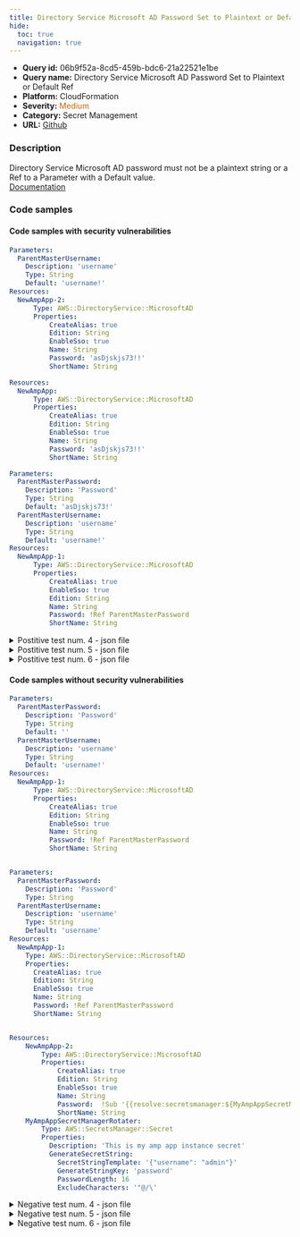 ```yaml
---
title: Directory Service Microsoft AD Password Set to Plaintext or Default Ref
hide:
  toc: true
  navigation: true
---
```


<style>
  .highlight .hll {
    background-color: #ff171742;
  }
  .md-content {
    max-width: 1100px;
    margin: 0 auto;
  }
</style>

-   **Query id:** 06b9f52a-8cd5-459b-bdc6-21a22521e1be
-   **Query name:** Directory Service Microsoft AD Password Set to Plaintext or Default Ref
-   **Platform:** CloudFormation
-   **Severity:** <span style="color:#C60">Medium</span>
-   **Category:** Secret Management
-   **URL:** [Github](https://github.com/Checkmarx/kics/tree/master/assets/queries/cloudFormation/aws/directory_service_microsoft_ad_password_set_to_plaintext_or_default_ref)

### Description
Directory Service Microsoft AD password must not be a plaintext string or a Ref to a Parameter with a Default value.<br>
[Documentation](https://docs.aws.amazon.com/AWSCloudFormation/latest/UserGuide/aws-resource-directoryservice-microsoftad.html)

### Code samples
#### Code samples with security vulnerabilities
```yaml title="Postitive test num. 1 - yaml file" hl_lines="14"
Parameters:
  ParentMasterUsername:
    Description: 'username'
    Type: String
    Default: 'username!'
Resources:
  NewAmpApp-2:
      Type: AWS::DirectoryService::MicrosoftAD
      Properties:
          CreateAlias: true
          Edition: String
          EnableSso: true
          Name: String
          Password: 'asDjskjs73!!'
          ShortName: String

```
```yaml title="Postitive test num. 2 - yaml file" hl_lines="9"
Resources:
  NewAmpApp:
      Type: AWS::DirectoryService::MicrosoftAD
      Properties:
          CreateAlias: true
          Edition: String
          EnableSso: true
          Name: String
          Password: 'asDjskjs73!!'
          ShortName: String

```
```yaml title="Postitive test num. 3 - yaml file" hl_lines="5"
Parameters:
  ParentMasterPassword:
    Description: 'Password'
    Type: String
    Default: 'asDjskjs73!'
  ParentMasterUsername:
    Description: 'username'
    Type: String
    Default: 'username!'
Resources:
  NewAmpApp-1:
      Type: AWS::DirectoryService::MicrosoftAD
      Properties:
          CreateAlias: true
          EnableSso: true
          Edition: String
          Name: String
          Password: !Ref ParentMasterPassword
          ShortName: String


```
<details><summary>Postitive test num. 4 - json file</summary>

```json hl_lines="17"
{
  "Parameters": {
    "ParentMasterUsername": {
      "Description": "username",
      "Type": "String",
      "Default": "username!"
    }
  },
  "Resources": {
    "NewAmpApp-2": {
      "Type": "AWS::DirectoryService::MicrosoftAD",
      "Properties": {
        "CreateAlias": true,
        "Edition": "String",
        "EnableSso": true,
        "Name": "String",
        "Password": "asDjskjs73!!",
        "ShortName": "String"
      }
    }
  }
}

```
</details>
<details><summary>Postitive test num. 5 - json file</summary>

```json hl_lines="11"
{
  "Resources": {
    "NewAmpApp": {
      "Type": "AWS::DirectoryService::MicrosoftAD",
      "Properties": {
        "ShortName": "String",
        "CreateAlias": true,
        "Edition": "String",
        "EnableSso": true,
        "Name": "String",
        "Password": "asDjskjs73!!"
      }
    }
  }
}

```
</details>
<details><summary>Postitive test num. 6 - json file</summary>

```json hl_lines="5"
{
  "Parameters": {
    "ParentMasterPassword": {
      "Type": "String",
      "Default": "asDjskjs73!",
      "Description": "Password"
    },
    "ParentMasterUsername": {
      "Description": "username",
      "Type": "String",
      "Default": "username!"
    }
  },
  "Resources": {
    "NewAmpApp-1": {
      "Type": "AWS::DirectoryService::MicrosoftAD",
      "Properties": {
        "Edition": "String",
        "Name": "String",
        "Password": "ParentMasterPassword",
        "ShortName": "String",
        "CreateAlias": true,
        "EnableSso": true
      }
    }
  }
}

```
</details>


#### Code samples without security vulnerabilities
```yaml title="Negative test num. 1 - yaml file"
Parameters:
  ParentMasterPassword:
    Description: 'Password'
    Type: String
    Default: ''
  ParentMasterUsername:
    Description: 'username'
    Type: String
    Default: 'username!'
Resources:
  NewAmpApp-1:
      Type: AWS::DirectoryService::MicrosoftAD
      Properties:
          CreateAlias: true
          Edition: String
          EnableSso: true
          Name: String
          Password: !Ref ParentMasterPassword
          ShortName: String

```
```yaml title="Negative test num. 2 - yaml file"

Parameters:
  ParentMasterPassword:
    Description: 'Password'
    Type: String
  ParentMasterUsername:
    Description: 'username'
    Type: String
    Default: 'username'
Resources:
  NewAmpApp-1:
    Type: AWS::DirectoryService::MicrosoftAD
    Properties:
      CreateAlias: true
      Edition: String
      EnableSso: true
      Name: String
      Password: !Ref ParentMasterPassword
      ShortName: String

```
```yaml title="Negative test num. 3 - yaml file"

Resources:
    NewAmpApp-2:
        Type: AWS::DirectoryService::MicrosoftAD
        Properties:
            CreateAlias: true
            Edition: String
            EnableSso: true
            Name: String
            Password:  !Sub '{{resolve:secretsmanager:${MyAmpAppSecretManagerRotater}::password}}'
            ShortName: String
    MyAmpAppSecretManagerRotater:
        Type: AWS::SecretsManager::Secret
        Properties:
          Description: 'This is my amp app instance secret'
          GenerateSecretString:
            SecretStringTemplate: '{"username": "admin"}'
            GenerateStringKey: 'password'
            PasswordLength: 16
            ExcludeCharacters: '"@/\'

```
<details><summary>Negative test num. 4 - json file</summary>

```json
{
  "Parameters": {
    "ParentMasterPassword": {
      "Description": "Password",
      "Type": "String",
      "Default": ""
    },
    "ParentMasterUsername": {
      "Description": "username",
      "Type": "String",
      "Default": "username!"
    }
  },
  "Resources": {
    "NewAmpApp-1": {
      "Type": "AWS::DirectoryService::MicrosoftAD",
      "Properties": {
        "ShortName": "String",
        "CreateAlias": true,
        "Edition": "String",
        "EnableSso": true,
        "Name": "String",
        "Password": "ParentMasterPassword"
      }
    }
  }
}

```
</details>
<details><summary>Negative test num. 5 - json file</summary>

```json
{
  "Parameters": {
    "ParentMasterPassword": {
      "Description": "Password",
      "Type": "String"
    },
    "ParentMasterUsername": {
      "Type": "String",
      "Default": "username",
      "Description": "username"
    }
  },
  "Resources": {
    "NewAmpApp-1": {
      "Type": "AWS::DirectoryService::MicrosoftAD",
      "Properties": {
        "CreateAlias": true,
        "Edition": "String",
        "EnableSso": true,
        "Name": "String",
        "Password": "ParentMasterPassword",
        "ShortName": "String"
      }
    }
  }
}

```
</details>
<details><summary>Negative test num. 6 - json file</summary>

```json
{
  "Resources": {
    "NewAmpApp-2": {
      "Properties": {
        "CreateAlias": true,
        "Edition": "String",
        "EnableSso": true,
        "Name": "String",
        "Password": "{{resolve:secretsmanager:${MyAmpAppSecretManagerRotater}::password}}",
        "ShortName": "String"
      },
      "Type": "AWS::DirectoryService::MicrosoftAD"
    },
    "MyAmpAppSecretManagerRotater": {
      "Properties": {
        "Description": "This is my amp app instance secret",
        "GenerateSecretString": {
          "SecretStringTemplate": "{\"username\": \"admin\"}",
          "GenerateStringKey": "password",
          "PasswordLength": 16,
          "ExcludeCharacters": "\"@/\\"
        }
      },
      "Type": "AWS::SecretsManager::Secret"
    }
  }
}

```
</details>
